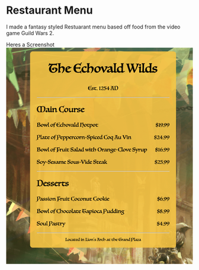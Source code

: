 # Restaurant Menu

I made a fantasy styled Restuarant menu based off food from the video game Guild Wars 2.

Heres a Screenshot
![](https://github.com/Chen-Prototypes/Web-Design/blob/main/Restaurant_Menu/Screenshot.png?raw=true)